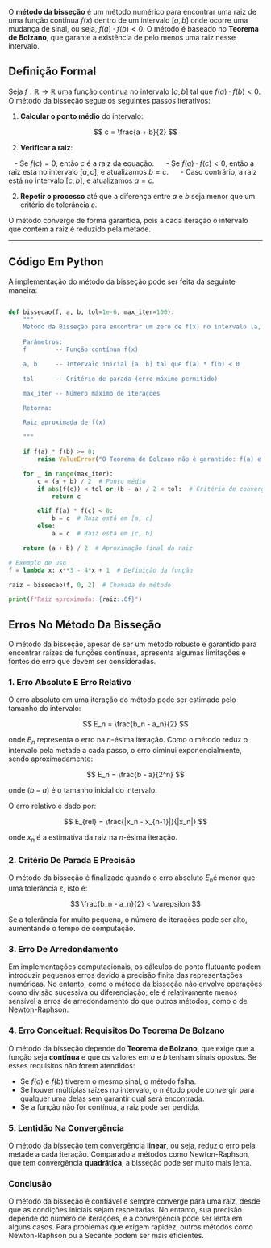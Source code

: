 O **método da bisseção** é um método numérico para encontrar uma raiz de uma função contínua $f(x)$ dentro de um intervalo $[a, b]$ onde ocorre uma mudança de sinal, ou seja, $f(a) \cdot f(b) < 0$. O método é baseado no **Teorema de Bolzano**, que garante a existência de pelo menos uma raiz nesse intervalo.  

## Definição Formal

Seja $f: \mathbb{R} \to \mathbb{R}$ uma função contínua no intervalo $[a, b]$ tal que $f(a) \cdot f(b) < 0$. O método da bisseção segue os seguintes passos iterativos:  

1. **Calcular o ponto médio** do intervalo:  

$$
 c = \frac{a + b}{2}
$$

2. **Verificar a raiz**:  

   - Se $f(c) = 0$, então $c$ é a raiz da equação.  
   - Se $f(a) \cdot f(c) < 0$, então a raiz está no intervalo $[a, c]$, e atualizamos $b = c$.  
   - Caso contrário, a raiz está no intervalo $[c, b]$, e atualizamos $a = c$.  

2. **Repetir o processo** até que a diferença entre $a$ e $b$ seja menor que um critério de tolerância $\varepsilon$.  

O método converge de forma garantida, pois a cada iteração o intervalo que contém a raiz é reduzido pela metade.  

---

## Código Em Python

A implementação do método da bisseção pode ser feita da seguinte maneira:  

```python

def bissecao(f, a, b, tol=1e-6, max_iter=100):
    """
    Método da Bisseção para encontrar um zero de f(x) no intervalo [a, b].
    
    Parâmetros:
    f        -- Função contínua f(x)

    a, b     -- Intervalo inicial [a, b] tal que f(a) * f(b) < 0

    tol      -- Critério de parada (erro máximo permitido)

    max_iter -- Número máximo de iterações

    Retorna:

    Raiz aproximada de f(x)

    """

    if f(a) * f(b) >= 0:
        raise ValueError("O Teorema de Bolzano não é garantido: f(a) e f(b) devem ter sinais opostos.")

    for _ in range(max_iter):
        c = (a + b) / 2  # Ponto médio
        if abs(f(c)) < tol or (b - a) / 2 < tol:  # Critério de convergência
            return c

        elif f(a) * f(c) < 0:
            b = c  # Raiz está em [a, c]
        else:
            a = c  # Raiz está em [c, b]

    return (a + b) / 2  # Aproximação final da raiz

# Exemplo de uso
f = lambda x: x**3 - 4*x + 1  # Definição da função

raiz = bissecao(f, 0, 2)  # Chamada do método

print(f"Raiz aproximada: {raiz:.6f}")

```

## Erros No Método Da Bisseção

O método da bisseção, apesar de ser um método robusto e garantido para encontrar raízes de funções contínuas, apresenta algumas limitações e fontes de erro que devem ser consideradas.  

### 1. **Erro Absoluto E Erro Relativo**

O erro absoluto em uma iteração do método pode ser estimado pelo tamanho do intervalo:  

$$
E_n = \frac{b_n - a_n}{2}
$$

onde $E_n$ representa o erro na $n$-ésima iteração. Como o método reduz o intervalo pela metade a cada passo, o erro diminui exponencialmente, sendo aproximadamente:  

$$
E_n = \frac{b - a}{2^n}
$$

onde $(b - a)$ é o tamanho inicial do intervalo.  

O erro relativo é dado por:  

$$
E_{rel} = \frac{|x_n - x_{n-1}|}{|x_n|}
$$

onde $x_n$ é a estimativa da raiz na $n$-ésima iteração.  

### 2. **Critério De Parada E Precisão**

O método da bisseção é finalizado quando o erro absoluto $E_n$é menor que uma tolerância $\varepsilon$, isto é:  

$$
\frac{b_n - a_n}{2} < \varepsilon
$$

Se a tolerância for muito pequena, o número de iterações pode ser alto, aumentando o tempo de computação.  

### 3. **Erro De Arredondamento**

Em implementações computacionais, os cálculos de ponto flutuante podem introduzir pequenos erros devido à precisão finita das representações numéricas. No entanto, como o método da bisseção não envolve operações como divisão sucessiva ou diferenciação, ele é relativamente menos sensível a erros de arredondamento do que outros métodos, como o de Newton-Raphson.  

### 4. **Erro Conceitual: Requisitos Do Teorema De Bolzano**

O método da bisseção depende do **Teorema de Bolzano**, que exige que a função seja **contínua** e que os valores em $a$ e $b$ tenham sinais opostos. Se esses requisitos não forem atendidos:  

- Se $f(a)$ e $f(b)$ tiverem o mesmo sinal, o método falha.  
- Se houver múltiplas raízes no intervalo, o método pode convergir para qualquer uma delas sem garantir qual será encontrada.  
- Se a função não for contínua, a raiz pode ser perdida.  

### 5. **Lentidão Na Convergência**

O método da bisseção tem convergência **linear**, ou seja, reduz o erro pela metade a cada iteração. Comparado a métodos como Newton-Raphson, que tem convergência **quadrática**, a bisseção pode ser muito mais lenta.  

### Conclusão

O método da bisseção é confiável e sempre converge para uma raiz, desde que as condições iniciais sejam respeitadas. No entanto, sua precisão depende do número de iterações, e a convergência pode ser lenta em alguns casos. Para problemas que exigem rapidez, outros métodos como Newton-Raphson ou a Secante podem ser mais eficientes.
